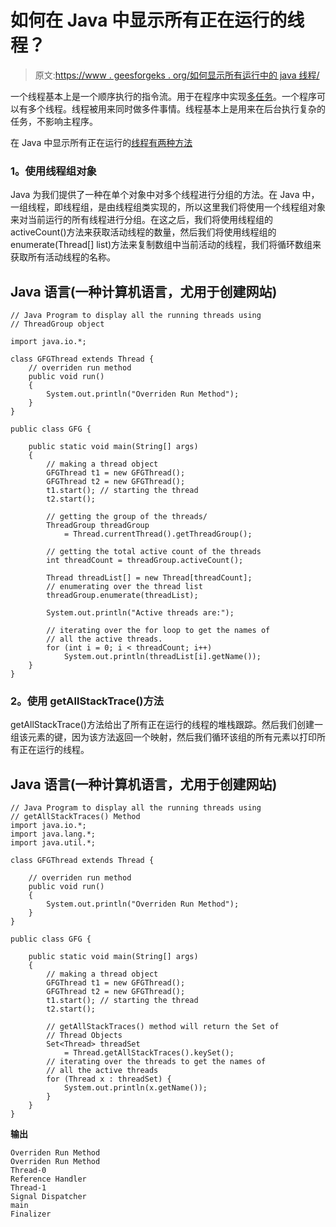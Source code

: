 # 如何在 Java 中显示所有正在运行的线程？

> 原文:[https://www . geesforgeks . org/如何显示所有运行中的 java 线程/](https://www.geeksforgeeks.org/how-to-display-all-running-threads-in-java/)

一个线程基本上是一个顺序执行的指令流。用于在程序中实现[多任务](https://www.geeksforgeeks.org/process-based-and-thread-based-multitasking/)。一个程序可以有多个线程。线程被用来同时做多件事情。线程基本上是用来在后台执行复杂的任务，不影响主程序。

在 Java 中显示所有正在运行的[线程有两种方法](https://www.geeksforgeeks.org/multithreading-in-java/)

### **1。使用线程组对象**

Java 为我们提供了一种在单个对象中对多个线程进行分组的方法。在 Java 中，一组线程，即线程组，是由线程组类实现的，所以这里我们将使用一个线程组对象来对当前运行的所有线程进行分组。在这之后，我们将使用线程组的 activeCount()方法来获取活动线程的数量，然后我们将使用线程组的 enumerate(Thread[] list)方法来复制数组中当前活动的线程，我们将循环数组来获取所有活动线程的名称。

## Java 语言(一种计算机语言，尤用于创建网站)

```
// Java Program to display all the running threads using
// ThreadGroup object

import java.io.*;

class GFGThread extends Thread {
    // overriden run method
    public void run()
    {
        System.out.println("Overriden Run Method");
    }
}

public class GFG {

    public static void main(String[] args)
    {
        // making a thread object
        GFGThread t1 = new GFGThread();
        GFGThread t2 = new GFGThread();
        t1.start(); // starting the thread
        t2.start();

        // getting the group of the threads/
        ThreadGroup threadGroup
            = Thread.currentThread().getThreadGroup();

        // getting the total active count of the threads
        int threadCount = threadGroup.activeCount();

        Thread threadList[] = new Thread[threadCount];
        // enumerating over the thread list
        threadGroup.enumerate(threadList);

        System.out.println("Active threads are:");

        // iterating over the for loop to get the names of
        // all the active threads.
        for (int i = 0; i < threadCount; i++)
            System.out.println(threadList[i].getName());
    }
}
```

### **2。使用 getAllStackTrace()方法**

getAllStackTrace()方法给出了所有正在运行的线程的堆栈跟踪。然后我们创建一组该元素的键，因为该方法返回一个映射，然后我们循环该组的所有元素以打印所有正在运行的线程。

## Java 语言(一种计算机语言，尤用于创建网站)

```
// Java Program to display all the running threads using
// getAllStackTraces() Method
import java.io.*;
import java.lang.*;
import java.util.*;

class GFGThread extends Thread {

    // overriden run method
    public void run()
    {
        System.out.println("Overriden Run Method");
    }
}

public class GFG {

    public static void main(String[] args)
    {
        // making a thread object
        GFGThread t1 = new GFGThread();
        GFGThread t2 = new GFGThread();
        t1.start(); // starting the thread
        t2.start();

        // getAllStackTraces() method will return the Set of
        // Thread Objects
        Set<Thread> threadSet
            = Thread.getAllStackTraces().keySet();
        // iterating over the threads to get the names of
        // all the active threads
        for (Thread x : threadSet) {
            System.out.println(x.getName());
        }
    }
}
```

**输出**

```
Overriden Run Method
Overriden Run Method
Thread-0
Reference Handler
Thread-1
Signal Dispatcher
main
Finalizer
```